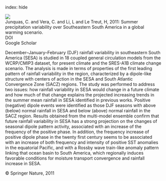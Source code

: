 index: hide

<div class="Citation">
    <div class="Citation-thumb CitationThumb-linked"  data-href="https://doi.org/10.1007/s00382-011-1141-y">
      <img src="https://static.claimspace.cloud/climate-study-static/refs/thumbs/14/Junquas_et_al_2011-thumb.png" />
    </div>

  <div class="Citation-body">
    <div class="Citation-text">Junquas, C. and Vera, C. and Li, L and Le Treut, H, 2011: Summer precipitation variability over Southeastern South America in a global warming scenario. <span class="Article-journal"></span><span class="Article-volume"></span></div>
    <div class="Citation-links">
      <div class="CitationLink" data-href="https://doi.org/10.1007/s00382-011-1141-y">
        <div class="CitationLink-icon CitationLink-Doi"></div>
        <div class="CitationLink-text">DOI</div>
      </div>
      <div class="CitationLink" data-href="https://scholar.google.com/scholar?q=10.1007/s00382-011-1141-y">
        <div class="CitationLink-icon CitationLink-Scholar"></div>
        <div class="CitationLink-text">Google Scholar</div>
      </div>
    </div>
  </div>
</div>

December–January–February (DJF) rainfall variability in southeastern South America (SESA) is studied in 18 coupled general circulation models from the WCRP/CMIP3 dataset, for present climate and the SRES-A1B climate change scenario. The analysis is made in terms of properties of the first leading pattern of rainfall variability in the region, characterized by a dipole-like structure with centers of action in the SESA and South Atlantic Convergence Zone (SACZ) regions. The study was performed to address two issues: how rainfall variability in SESA would change in a future climate and how much of that change explains the projected increasing trends in the summer mean rainfall in SESA identified in previous works. Positive (negative) dipole events were identified as those DJF seasons with above (below) normal rainfall in SESA and below (above) normal rainfall in the SACZ region. Results obtained from the multi-model ensemble confirm that future rainfall variability in SESA has a strong projection on the changes of seasonal dipole pattern activity, associated with an increase of the frequency of the positive phase. In addition, the frequency increase of positive dipole phase in the twenty first century seems to be associated with an increase of both frequency and intensity of positive SST anomalies in the equatorial Pacific, and with a Rossby wave train-like anomaly pattern linking that ocean basin to South America, which regionally induces favorable conditions for moisture transport convergence and rainfall increase in SESA.

<div class="Citation-copy">
&copy; Springer Nature, 2011
</div>